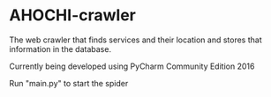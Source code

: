# AHOCHI-crawler
The web crawler that finds services and their location and stores that information in the database.

Currently being developed using PyCharm Community Edition 2016

Run "main.py" to start the spider